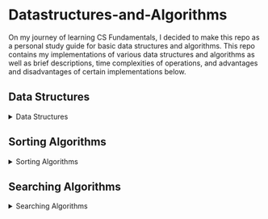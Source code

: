 # Datastructures-and-Algorithms
On my journey of learning CS Fundamentals, I decided to make this repo as a personal study guide for basic data structures and algorithms. This repo contains my implementations of various data structures and algorithms as well as brief descriptions, time complexities of operations, and advantages and disadvantages of certain implementations below.

## Data Structures

<details>
<summary>Data Structures</summary>

- ### Union-Find/Disjoint Set
    - #### Description: 
        The Union Find is a data structure that keeps track of elements which are split into one or more sets that have no elements in common (disjoint sets).
    - #### Highlights:
        1. **Path compression**:
        2. **Union by rank**:
    - #### Operations Implemented:
        1. find() with path compression -- > Amortized constant time
        2. union() by rank -- > Amortized constant time
        3. is_connected() -- > Amortized constant time
        4. get_num_components() -- > Constant time
    - #### Applications of data structure:
        1. Kruskal's Minimum Spanning Tree algorithm
        2. Detecting a cycle in an undirected graph
        3. Network connectivity: Determining whether two vertices in a graph are connected to each other through a series of edges.
        4. Least Common Ancestor in Trees
    - #### Advantages:
        1. Near constant time complexity for all operations when implemented with union by rank (or size) and path compression.
    - #### Disadvantages:
        1. None
    - ### Further Notes:
        1. The Union Find takes O(n) time to construct a set of "n" elements
        2. The size of the Union Find is determined when it is instantiated
        3. There is no "un-union" operation
        4. The number of components is always equal to the number of roots remaining
        5. The number of root nodes never increases
    <br>
</details>


## Sorting Algorithms
<details>
  <summary>Sorting Algorithms</summary>
</details>

## Searching Algorithms
<details>
  <summary>Searching Algorithms</summary>
</details>
  
